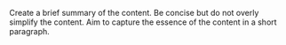Create a brief summary of the content. Be concise but do not overly simplify the content. Aim to capture the essence of the content in a short paragraph.
